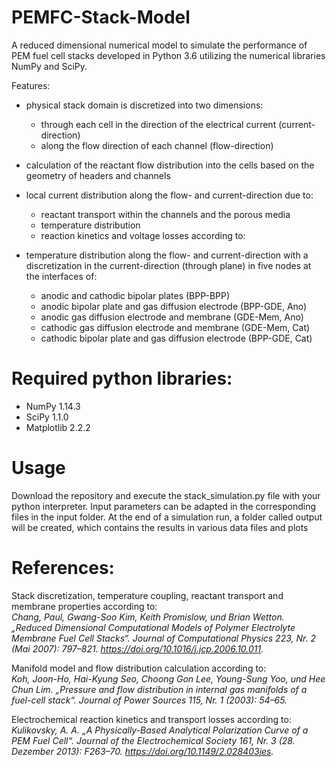 # PEMFC-Stack-Model
A reduced dimensional numerical model to simulate the performance of PEM fuel cell stacks developed in Python 3.6 utilizing the numerical libraries NumPy and SciPy.

Features:
- physical stack domain is discretized into two dimensions:
    - through each cell in the direction of the electrical current (current-direction)
    - along the flow direction of each channel (flow-direction)

- calculation of the reactant flow distribution into the cells 
  based on the geometry of headers and channels
  
- local current distribution along the flow- and current-direction due to:
    - reactant transport within the channels and the porous media
    - temperature distribution
    - reaction kinetics and voltage losses according to:
     
- temperature distribution along the flow- and current-direction with a discretization in the current-direction (through plane) in five nodes at the interfaces of:
    - anodic and cathodic bipolar plates (BPP-BPP)
    - anodic bipolar plate and gas diffusion electrode (BPP-GDE, Ano)
    - anodic gas diffusion electrode and membrane (GDE-Mem, Ano)
    - cathodic gas diffusion electrode and membrane (GDE-Mem, Cat)        
    - cathodic bipolar plate and gas diffusion electrode (BPP-GDE, Cat)

# Required python libraries:
- NumPy 1.14.3
- SciPy 1.1.0
- Matplotlib 2.2.2

# Usage
Download the repository and execute the stack_simulation.py file with your python interpreter. Input parameters can be adapted in the corresponding files in the input folder. At the end of a simulation run, a folder called output will be created, which contains the results in various data files and plots

# References:
Stack discretization, temperature coupling, reactant transport and membrane properties according to:  
*Chang, Paul, Gwang-Soo Kim, Keith Promislow, und Brian Wetton. „Reduced Dimensional Computational Models of Polymer Electrolyte Membrane Fuel Cell Stacks“. Journal of Computational Physics 223, Nr. 2 (Mai 2007): 797–821. https://doi.org/10.1016/j.jcp.2006.10.011.*

Manifold model and flow distribution calculation according to:  
*Koh, Joon-Ho, Hai-Kyung Seo, Choong Gon Lee, Young-Sung Yoo, und Hee Chun Lim. „Pressure and flow distribution in internal gas manifolds of a fuel-cell stack“. Journal of Power Sources 115, Nr. 1 (2003): 54–65.*

Electrochemical reaction kinetics and transport losses according to:  
*Kulikovsky, A. A. „A Physically-Based Analytical Polarization Curve of a PEM Fuel Cell“. Journal of the Electrochemical Society 161, Nr. 3 (28. Dezember 2013): F263–70. https://doi.org/10.1149/2.028403jes.*


